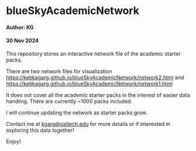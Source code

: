 # blueSkyAcademicNetwork

#### Author: KG

#### 30 Nov 2024

This repository stores an interactive network file of the academic starter packs.

There are two network files for visualization https://ketikagarg.github.io/blueSkyAcademicNetwork/network2.html and https://ketikagarg.github.io/blueSkyAcademicNetwork/network1.html

It does not cover all the academic starter packs in the interest of easier data handling. There are currently ~1000 packs included.

I will continue updating the network as starter packs grow.

Contact me at kgarg@caltech.edu for more details or if interested in exploring this data together!

Enjoy!
